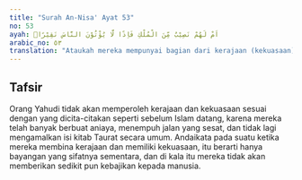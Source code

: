 ```yaml
---
title: "Surah An-Nisa' Ayat 53"
no: 53
ayah: اَمْ لَهُمْ نَصِيْبٌ مِّنَ الْمُلْكِ فَاِذًا لَّا يُؤْتُوْنَ النَّاسَ نَقِيْرًاۙ
arabic_no: ٥٣
translation: "Ataukah mereka mempunyai bagian dari kerajaan (kekuasaan), meskipun mereka tidak akan memberikan sedikit pun  (kebajikan) kepada manusia,"
---
```


## Tafsir

Orang Yahudi tidak akan memperoleh kerajaan dan kekuasaan sesuai dengan yang dicita-citakan seperti sebelum Islam datang, karena mereka telah banyak berbuat aniaya, menempuh jalan yang sesat, dan tidak lagi mengamalkan isi kitab Taurat secara umum. Andaikata pada suatu ketika mereka membina kerajaan dan memiliki kekuasaan, itu berarti hanya bayangan yang sifatnya sementara, dan di kala itu mereka tidak akan memberikan sedikit pun kebajikan kepada manusia.